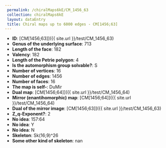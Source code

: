 ```yaml
--- 
 permalink: /chiralMaps6kE/CM_1456_63 
 collection: chiralMaps6kE
 layout: dataEntry
 title: Chiral maps up to 6000 edges - CM[1456;63]
---
```


- **ID**: [CM[1456;63]]({{ site.url }}/test/CM_1456_63)
- **Genus of the underlying surface**: 713
- **Length of the face**: 182
- **Valency**: 182
- **Length of the Petrie polygon**: 4
- **Is the automorphism group solvable?**: S
- **Number of vertices**: 16
- **Number of edges**: 1456
- **Number of faces**: 16
- **The map is self-**: DuMir
- **Dual map**: [CM[1456;64]]({{ site.url }}/test/CM_1456_64)
- **Mirror (enantihomorphic) map**: [CM[1456;64]]({{ site.url }}/test/CM_1456_64)
- **Dual of the mirror image**: [CM[1456;63]]({{ site.url }}/test/CM_1456_63)
- **Z_q-Exponent?**: 2
- **No idea**:  157:64
- **No idea**: Y
- **No idea**: N
- **Skeleton**: Sk(16;9)^26
- **Some other kind of skeleton**: nan
